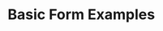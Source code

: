 # Basic Form Examples

<!-- 
This page should provide:
1. Complete working examples of basic forms
2. Single-field forms
3. Multi-field forms with validation
4. Form submission handling
5. Explanation of the example code
6. Common patterns and variations
-->
